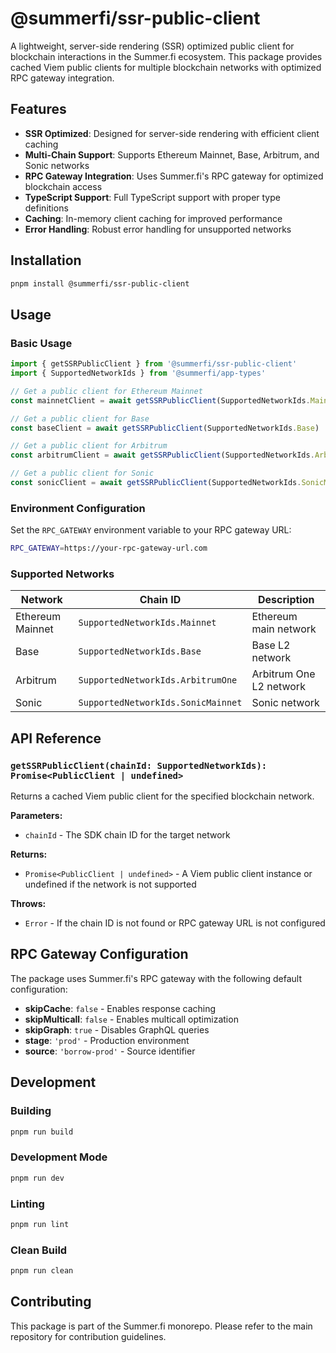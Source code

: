# @summerfi/ssr-public-client

A lightweight, server-side rendering (SSR) optimized public client for blockchain interactions in
the Summer.fi ecosystem. This package provides cached Viem public clients for multiple blockchain
networks with optimized RPC gateway integration.

## Features

- **SSR Optimized**: Designed for server-side rendering with efficient client caching
- **Multi-Chain Support**: Supports Ethereum Mainnet, Base, Arbitrum, and Sonic networks
- **RPC Gateway Integration**: Uses Summer.fi's RPC gateway for optimized blockchain access
- **TypeScript Support**: Full TypeScript support with proper type definitions
- **Caching**: In-memory client caching for improved performance
- **Error Handling**: Robust error handling for unsupported networks

## Installation

```bash
pnpm install @summerfi/ssr-public-client
```

## Usage

### Basic Usage

```typescript
import { getSSRPublicClient } from '@summerfi/ssr-public-client'
import { SupportedNetworkIds } from '@summerfi/app-types'

// Get a public client for Ethereum Mainnet
const mainnetClient = await getSSRPublicClient(SupportedNetworkIds.Mainnet)

// Get a public client for Base
const baseClient = await getSSRPublicClient(SupportedNetworkIds.Base)

// Get a public client for Arbitrum
const arbitrumClient = await getSSRPublicClient(SupportedNetworkIds.ArbitrumOne)

// Get a public client for Sonic
const sonicClient = await getSSRPublicClient(SupportedNetworkIds.SonicMainnet)
```

### Environment Configuration

Set the `RPC_GATEWAY` environment variable to your RPC gateway URL:

```bash
RPC_GATEWAY=https://your-rpc-gateway-url.com
```

### Supported Networks

| Network          | Chain ID                           | Description             |
| ---------------- | ---------------------------------- | ----------------------- |
| Ethereum Mainnet | `SupportedNetworkIds.Mainnet`      | Ethereum main network   |
| Base             | `SupportedNetworkIds.Base`         | Base L2 network         |
| Arbitrum         | `SupportedNetworkIds.ArbitrumOne`  | Arbitrum One L2 network |
| Sonic            | `SupportedNetworkIds.SonicMainnet` | Sonic network           |

## API Reference

### `getSSRPublicClient(chainId: SupportedNetworkIds): Promise<PublicClient | undefined>`

Returns a cached Viem public client for the specified blockchain network.

**Parameters:**

- `chainId` - The SDK chain ID for the target network

**Returns:**

- `Promise<PublicClient | undefined>` - A Viem public client instance or undefined if the network is
  not supported

**Throws:**

- `Error` - If the chain ID is not found or RPC gateway URL is not configured

## RPC Gateway Configuration

The package uses Summer.fi's RPC gateway with the following default configuration:

- **skipCache**: `false` - Enables response caching
- **skipMulticall**: `false` - Enables multicall optimization
- **skipGraph**: `true` - Disables GraphQL queries
- **stage**: `'prod'` - Production environment
- **source**: `'borrow-prod'` - Source identifier

## Development

### Building

```bash
pnpm run build
```

### Development Mode

```bash
pnpm run dev
```

### Linting

```bash
pnpm run lint
```

### Clean Build

```bash
pnpm run clean
```

## Contributing

This package is part of the Summer.fi monorepo. Please refer to the main repository for contribution
guidelines.
